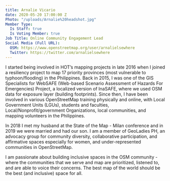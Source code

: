 ```yaml
---
title: Arnalie Vicario
date: 2020-05-20 17:00:00 Z
Photo: "/uploads/Arnalie%20headshot.jpg"
Member Type:
  Is Staff: true
  Is Voting Member: true
Job Title: Online Community Engagement Lead
Social Media (Full URL):
  OSM: https://www.openstreetmap.org/user/arnalielsewhere
  Twitter: https://twitter.com/arnalielsewhere
---
```


I started being involved in HOT’s mapping projects in late 2016 when I joined a resiliency project to map 17 priority provinces (most vulnerable to typhoon/flooding) in the Philippines. Back in 2015, I was one of the GIS Specialists for WebSAFE (Web-based Scenario Assessment of Hazards For Emergencies) Project, a localized version of InaSAFE, where we used OSM data for exposure layer (building footprints). Since then, I have been involved in various OpenStreetMap training physically and online, with Local Government Units (LGUs), students and faculties, Local/Nonprofit/government Organizations, local communities, and mapping volunteers in the Philippines. 
 
In 2018 I met my husband at the State of the Map - Milan conference and in 2019 we were married and had our son. I am a member of GeoLadies PH, an advocacy group for community diversity, collaborative participation, and affirmative spaces especially for women, and under-represented communities in OpenStreetMap.
 
I am passionate about building inclusive spaces in the OSM community - where the communities that we serve and map are prioritized, listened to, and are able to voice their concerns. The best map of the world should be the best (and inclusive) space for all.
